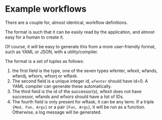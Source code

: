 # Example workflows

There are a couple for, almost identical, workflow definitions.

The format is such that it can be easily read by the application, and
almost easy for a human to create it.

Of course, it will be easy to generate this from a more user-friendly
format, such as YAML or JSON, with a utility/compiler.

The format is a set of tuples as follows:

1. the first field is the type, one of the seven types wfenter,
   wfexit, wfands, wfandj, wfxors, wfxorj or wftask.
1. The second field is a unique integer id, `wfenter` should have
   id=0. A YAML compiler can generate these automatically.
1. The third field is the id of the successor(s), wfexit does not have
   successor, wfands and wfxors should have a list of IDs.
1. The fourth field is only present for wftask, it can be any term. If
   a triple `{Mod, Fun, Args}` or a pair `{Fun, Args}`, it will be run
   as a function. Otherwise, a log message will be generated.
